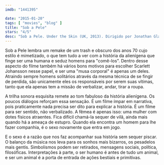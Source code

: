 ```yaml
---
imdb: "1441395"

date: "2015-01-20"
tags: [ "movies", "blog" ]
title: "Sob a Pele"
stars: "4/5"
desc: "Sob a Pele. Under the Skin (UK, 2013). Dirigido por Jonathan Glazer. Escrito por Walter Campbell, Jonathan Glazer, Michel Faber. Com Scarlett Johansson, Jeremy McWilliams, Lynsey Taylor Mackay, Dougie McConnell, Kevin McAlinden, D. Meade, Andrew Gorman, Joe Szula, Krystof Hádek."
---
```

Sob a Pele lembra um remake de um trash e obscuro dos anos 70 cujo estilo é mimetizado, o que tem tudo a ver com a história da alienígena que finge ser uma humana e seduz homens para "comê-los". Dentro desse aspecto do filme também há vários bons motivos para escolher Scarlett Johansson nesse papel, e ser uma "musa corporal" é apenas um deles. Atraindo sempre homens solitários através da mesma técnica de se fingir de perdida, são unicamente eles os responsáveis por serem suas vítimas, tanto que ela apenas tem a missão de verbalizar, andar, tirar a roupa.

A trilha sonora esquisita remete ao tom fabuloso da história alienígena. Os poucos diálogos reforçam essa sensação. É um filme ímpar em narrativa, pois praticamente nada precisa ser dito para explicar a história. É um filme para ser sentido, não verbalizado. A fêmea é apenas isso: uma mulher com dotes físicos atraentes. Fica difícil chamá-la sequer de vilã, ainda mais quando há a ameaça de estupro. Quando ela encontra um homem para lhe fazer companhia, é o sexo novamente que entra em jogo.

E o sexo é a razão que nos faz acompanhar sua história sem sequer piscar. O balanço da música nos leva para os sonhos mais bizarros, os pesadelos mais gentis. Simbolismos podem ser retirados, mensagens sociais, política, filosóficas. Interpretações à parte, o ser humano é antes de tudo um animal, e ser um animal é a porta de entrada de ações bestiais e primitivas.
